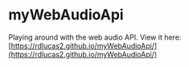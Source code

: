 # myWebAudioApi
Playing around with the web audio API. View it here: [https://rdlucas2.github.io/myWebAudioApi/](https://rdlucas2.github.io/myWebAudioApi/)
